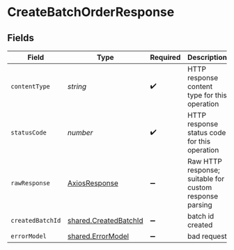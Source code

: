 # CreateBatchOrderResponse


## Fields

| Field                                                          | Type                                                           | Required                                                       | Description                                                    |
| -------------------------------------------------------------- | -------------------------------------------------------------- | -------------------------------------------------------------- | -------------------------------------------------------------- |
| `contentType`                                                  | *string*                                                       | :heavy_check_mark:                                             | HTTP response content type for this operation                  |
| `statusCode`                                                   | *number*                                                       | :heavy_check_mark:                                             | HTTP response status code for this operation                   |
| `rawResponse`                                                  | [AxiosResponse](https://axios-http.com/docs/res_schema)        | :heavy_minus_sign:                                             | Raw HTTP response; suitable for custom response parsing        |
| `createdBatchId`                                               | [shared.CreatedBatchId](../../models/shared/createdbatchid.md) | :heavy_minus_sign:                                             | batch id created                                               |
| `errorModel`                                                   | [shared.ErrorModel](../../models/shared/errormodel.md)         | :heavy_minus_sign:                                             | bad request                                                    |